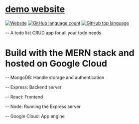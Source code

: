 # [demo website](https://todos-283807.uc.r.appspot.com/)

[![Website](https://img.shields.io/website?down_color=red&down_message=offline&up_color=green&up_message=online&url=https%3A%2F%2Ftodos-283807.uc.r.appspot.com%2F)](https://todos-283807.uc.r.appspot.com/)
[![GitHub language count](https://img.shields.io/github/languages/count/ziyangll/Todos)](https://todos-283807.uc.r.appspot.com/)
[![GitHub top language](https://img.shields.io/github/languages/top/ziyangll/Todos)](https://todos-283807.uc.r.appspot.com/)

-- A todo list CRUD app for all your todo needs

# Build with the MERN stack and hosted on Google Cloud

-- MongoDB: Handle storage and authentication

-- Express: Backend server

-- React: Frontend

-- Node: Running the Express server

-- Google Cloud: App engine
